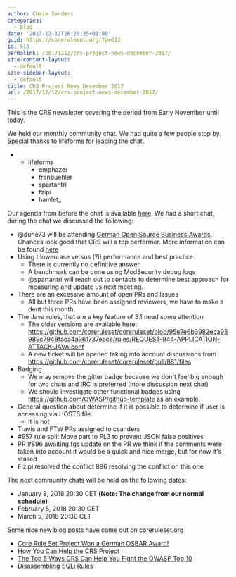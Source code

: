 ```yaml
---
author: Chaim Sanders
categories:
  - Blog
date: '2017-12-12T16:20:35+01:00'
guid: https://coreruleset.org/?p=613
id: 613
permalink: /20171212/crs-project-news-december-2017/
site-content-layout:
  - default
site-sidebar-layout:
  - default
title: CRS Project News December 2017
url: /2017/12/12/crs-project-news-december-2017/
---
```



This is the CRS newsletter covering the period from Early November until today.

We held our monthly community chat. We had quite a few people stop by. Special thanks to lifeforms for leading the chat.

- - lifeforms
    - emphazer
    - franbuehler
    - spartantri
    - fzipi
    - hamlet\_

Our agenda from before the chat is available [here](https://github.com/coreruleset/coreruleset/issues/972). We had a short chat, during the chat we discussed the following:

- @dune73 will be attending [German Open Source Business Awards](http://award.osb-alliance.de). Chances look good that CRS will a top performer. More information can be found [here](http://award.osb-alliance.de/2017/12/01/unsere-osbar-kandidaten-teil-1/)
- Using t:lowercase versus (?i) performance and best practice. 
    - There is currently no definitive answer
    - A benchmark can be done using ModSecurity debug logs
    - @<span aria-controls="memberContextMenu" aria-haspopup="true" class="buffer bufferLink author c8 user hasUserParent link" role="button" title="spartantri (~spartantr@cio13-4-78-227-109-215.fbx.proxad.net)">spartantri will reach out to contacts to determine best approach for measuring and update us next meeting.</span>
- There are an excessive amount of open PRs and Issues 
    - All but three PRs have been assigned reviewers, we have to make a dent this month.
- The Java rules, that are a key feature of 3.1 need some attention 
    - The older versions are available here: https://github.com/coreruleset/coreruleset/blob/95e7e6b3982eca93989c7948faca4a961737eace/rules/REQUEST-944-APPLICATION-ATTACK-JAVA.conf
    - A new ticket will be opened taking into account discussions from https://github.com/coreruleset/coreruleset/pull/881/files
- Badging 
    - We may remove the gitter badge because we don't feel big enough for two chats and IRC is preferred (more discussion next chat)
    - We should investigate other functional badges using https://github.com/OWASP/github-template as an example.
- General question about determine if it is possible to determine if user is accessing via HOSTS file. 
    - It is not
- Travis and FTW PRs assigned to csanders
- \#957 rule split Move part to PL3 to prevent JSON false positives
- <div class="row messageRow sameAuthor chat type_buffer_msg userParent" data-bid="8485418" data-cid="358098" data-eid="1512423322605864" data-msgid="1512423322605864" data-name="lifeforms_" data-time="1512423324544.864" data-usermask="~walter@nagorno.karabakh.nl" id="e8485418_1512423322605864"><span class="message"><span class="content">PR #896 awaiting</span></span><span class="g"> </span><span class="message"><span class="content">fgs update on the PR we</span></span><span class="message"><span class="content"> think if the comments were taken into account it would be a quick and nice merge,</span></span><span class="g"> </span><span class="message"><span class="content">but for now it's stalled</span></span></div>
- Fizipi resolved the conflict <span class="message"><span class="content">896 </span></span>resolving the conflict on this one

The next community chats will be held on the following dates:

- January 8, 2018 20:30 CET **(Note: The change from our normal schedule)**
- February 5, 2018 20:30 CET
- March 5, 2018 20:30 CET

Some nice new blog posts have come out on coreruleset.org

- [Core Rule Set Project Won a German OSBAR Award!](https://coreruleset.org/wp-admin/post.php?post=604&action=edit)
- [How You Can Help the CRS Project](https://coreruleset.org/wp-admin/post.php?post=601&action=edit)
- [The Top 5 Ways CRS Can Help You Fight the OWASP Top 10](https://coreruleset.org/wp-admin/post.php?post=586&action=edit)
- [Disassembling SQLi Rules](https://coreruleset.org/wp-admin/post.php?post=563&action=edit)